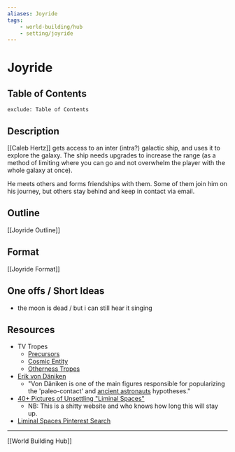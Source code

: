 ```yaml
---
aliases: Joyride
tags:
    - world-building/hub 
    - setting/joyride
---
```


# Joyride

## Table of Contents

```toc
exclude: Table of Contents
```

## Description

[[Caleb Hertz]] gets access to an inter (intra?) galactic ship, and uses it to explore the galaxy. The ship needs upgrades to increase the range (as a method of limiting where you can go and not overwhelm the player with the whole galaxy at once).

He meets others and forms friendships with them. Some of them join him on his journey, but others stay behind and keep in contact via email.

## Outline

[[Joyride Outline]]

## Format

[[Joyride Format]]

## One offs / Short Ideas

- the moon is dead / but i can still hear it singing

## Resources

- TV Tropes
    - [Precursors](https://tvtropes.org/pmwiki/pmwiki.php/Main/Precursors)
    - [Cosmic Entity](https://tvtropes.org/pmwiki/pmwiki.php/Main/CosmicEntity)
    - [Otherness Tropes](https://tvtropes.org/pmwiki/pmwiki.php/Main/OthernessTropes)
- [Erik von Däniken](https://en.wikipedia.org/wiki/Erich_von_D%C3%A4niken)
    - "Von Däniken is one of the main figures responsible for popularizing the 'paleo-contact' and [ancient astronauts](https://en.wikipedia.org/wiki/Ancient_astronauts "Ancient astronauts") hypotheses."
- [40+ Pictures of Unsettling "Liminal Spaces"](https://www.bigglobaltravel.com/trends/liminal-spaces-fb/37/)
    - NB: This is a shitty website and who knows how long this will stay up.
- [Liminal Spaces Pinterest Search](https://www.pinterest.com/search/pins/?q=Liminal%20Spaces)

---
[[World Building Hub]]